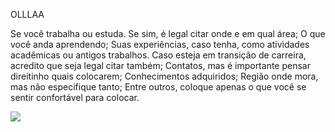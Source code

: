 
OLLLAA

Se você trabalha ou estuda. Se sim, é legal citar onde e em qual área;
O que você anda aprendendo;
Suas experiências, caso tenha, como atividades acadêmicas ou antigos trabalhos. Caso esteja em transição de carreira, acredito que seja legal citar também;
Contatos, mas é importante pensar direitinho quais colocarem;
Conhecimentos adquiridos;
Região onde mora, mas não especifique tanto;
Entre outros, coloque apenas o que você se sentir confortável para colocar.

<img src="https://cdn.jsdelivr.net/gh/devicons/devicon/icons/html5/html5-original.svg" />
          
